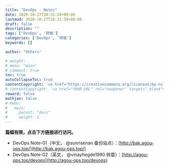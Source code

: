 ```yaml
---
title: "DevOps - Notes"
date: 2020-10-27T18:31:58+08:00
lastmod: 2020-10-27T18:31:58+08:00
draft: false
description: ""
tags: ['DevOps', '转载']
categories: ['DevOps', '转载']
keywords: []

author: "Others"

# weight:
# menu: "main"
# comment: true
toc: true
autoCollapseToc: true
contentCopyright: '<a href="https://creativecommons.org/licenses/by-nc-nd/4.0/" rel="noopener" target="_blank">CC BY-NC-ND 4.0</a>'
# contentCopyright: '<a href="YOUR_URL" rel="noopener" target="_blank">See origin</a>'
reward: false
mathjax: false
# menu:
#   main:
#     parent: "docs"
#     weight: 1
---
```


**篇幅有限，点击下方链接进行访问。**

- DevOps Note-01（中文， @sunrisenan 备份站点）：[http://bak.agou-ops.top/](http://bak.agou-ops.top/)
- DevOps Note-02（英文， @vinayhegde1990 转载）：[http://agou-ops.top/devops](http://agou-ops.top/devops)
<!--more-->
